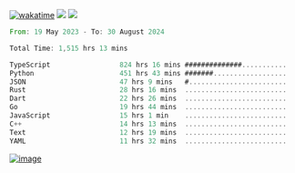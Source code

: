 [![wakatime](https://wakatime.com/badge/user/00eead22-fb14-4dd0-ab8a-3625cafbd50d.svg)](https://wakatime.com/@00eead22-fb14-4dd0-ab8a-3625cafbd50d)
![](https://komarev.com/ghpvc/?username=flatypus)
![](https://pixel.flatypus.me/flatypus?type=tracker)
<!--START_SECTION:waka-->

```rust
From: 19 May 2023 - To: 30 August 2024

Total Time: 1,515 hrs 13 mins

TypeScript                 824 hrs 16 mins ##############...........   54.19 %
Python                     451 hrs 43 mins #######..................   29.70 %
JSON                       47 hrs 9 mins   #........................   03.10 %
Rust                       28 hrs 16 mins  .........................   01.86 %
Dart                       22 hrs 26 mins  .........................   01.47 %
Go                         19 hrs 44 mins  .........................   01.30 %
JavaScript                 15 hrs 1 min    .........................   00.99 %
C++                        14 hrs 13 mins  .........................   00.94 %
Text                       12 hrs 19 mins  .........................   00.81 %
YAML                       11 hrs 32 mins  .........................   00.76 %
```

<!--END_SECTION:waka-->
[<img alt="image" src="https://github.com/flatypus/flatypus/assets/68029599/0a302dc1-501c-43a0-ae8d-37ec4817f3bd">](https://flatypus.me)

